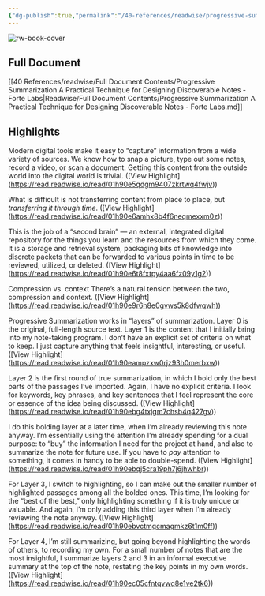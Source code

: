 ```yaml
---
{"dg-publish":true,"permalink":"/40-references/readwise/progressive-summarization-a-practical-technique-for-designing-discoverable-notes-forte-labs/","tags":["rw/articles"]}
---
```


![rw-book-cover](https://i0.wp.com/fortelabs.com/wp-content/uploads/2017/12/1vTBT177SuhcgBEdPJwT9lA.jpeg?fit=704%2C282&ssl=1)

## Full Document
[[40 References/readwise/Full Document Contents/Progressive Summarization A Practical Technique for Designing Discoverable Notes - Forte Labs\|Readwise/Full Document Contents/Progressive Summarization A Practical Technique for Designing Discoverable Notes - Forte Labs.md]]

## Highlights
Modern digital tools make it easy to “capture” information from a wide variety of sources. We know how to snap a picture, type out some notes, record a video, or scan a document. Getting this content from the outside world into the digital world is trivial. ([View Highlight] (https://read.readwise.io/read/01h90e5qdgm9407zkrtwq4fwjv))


What is difficult is not transferring content from place to place, but *transferring it through time*. ([View Highlight] (https://read.readwise.io/read/01h90e6amhx8b4f6neqmexxm0z))


This is the job of a “second brain” — an external, integrated digital repository for the things you learn and the resources from which they come. It is a storage and retrieval system, packaging bits of knowledge into discrete packets that can be forwarded to various points in time to be reviewed, utilized, or deleted. ([View Highlight] (https://read.readwise.io/read/01h90e6t8fxtpy4aa6fz09y1g2))


Compression vs. context
There’s a natural tension between the two, compression and context. ([View Highlight] (https://read.readwise.io/read/01h90e9r6h8e0gvws5k8dfwqwh))


Progressive Summarization works in “layers” of summarization. Layer 0 is the original, full-length source text.
Layer 1 is the content that I initially bring into my note-taking program. I don’t have an explicit set of criteria on what to keep. I just capture anything that feels insightful, interesting, or useful. ([View Highlight] (https://read.readwise.io/read/01h90eampzxw0rjz93h0merbxw))


Layer 2 is the first round of true summarization, in which I bold only the best parts of the passages I’ve imported. Again, I have no explicit criteria. I look for keywords, key phrases, and key sentences that I feel represent the core or essence of the idea being discussed. ([View Highlight] (https://read.readwise.io/read/01h90ebg4txjgm7chsb4q427gv))


I do this bolding layer at a later time, when I’m already reviewing this note anyway. I’m essentially using the attention I’m already spending for a dual purpose: to “buy” the information I need for the project at hand, and also to summarize the note for future use. If you have to *pay* attention to something, it comes in handy to be able to double-spend. ([View Highlight] (https://read.readwise.io/read/01h90ebqj5cra19ph7j6jhwhbr))


For Layer 3, I switch to highlighting, so I can make out the smaller number of highlighted passages among all the bolded ones. This time, I’m looking for the “best of the best,” only highlighting something if it is truly unique or valuable. And again, I’m only adding this third layer when I’m already reviewing the note anyway. ([View Highlight] (https://read.readwise.io/read/01h90ebvctmgcmagmkz6t1m0ff))


For Layer 4, I’m still summarizing, but going beyond highlighting the words of others, to recording my own. For a small number of notes that are the most insightful, I summarize layers 2 and 3 in an informal executive summary at the top of the note, restating the key points in my own words. ([View Highlight] (https://read.readwise.io/read/01h90ec05cfntqvwq8e1ve2tk6))


